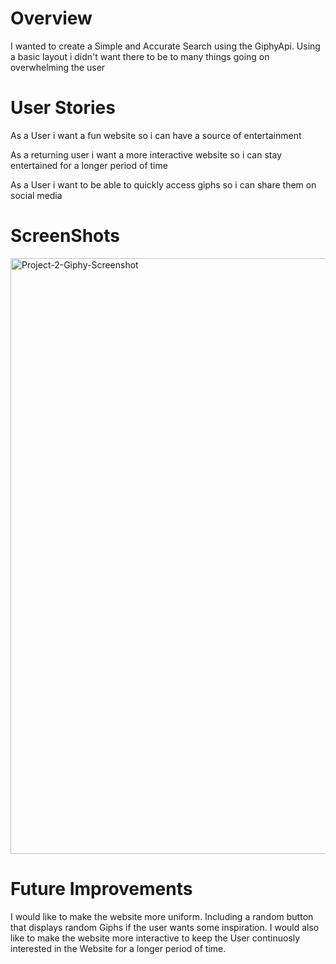 # Overview
I wanted to create a Simple and Accurate Search using the GiphyApi. Using a basic layout i didn't want there to be to many things going on overwhelming the user

# User Stories
As a User i want a fun website so i can have a source of entertainment

As a returning user i want a more interactive website so i can stay entertained for a longer period of time

As a User i want to be able to quickly access giphs so i can share them on social media

# ScreenShots

<img width="953" alt="Project-2-Giphy-Screenshot" src="https://github.com/user-attachments/assets/77a89996-dd6c-4d43-9c16-7916a75270f2" />

# Future Improvements
I would like to make the website more uniform. Including a random button that displays random Giphs if the user wants some inspiration. I would also like to make the website more interactive to keep the User continuosly interested in the Website for a longer period of time.
